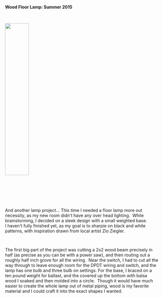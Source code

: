 <strong>Wood Floor Lamp: Summer 2015</strong>

&nbsp;

<img class="alignnone wp-image-475" src="http://isaacperper.com/wp-content/uploads/2015/03/FloorLampCut-47x300.png" alt="" width="78" height="500" />

&nbsp;

&nbsp;

&nbsp;

And another lamp project... This time I needed a floor lamp more out necessity, as my new room didn't have any over head lighting.  While brainstorming, I decided on a sleek design with a small weighted base. I haven't fully finished yet, as my goal is to sharpie on black and white patterns, with inspiration drawn from local artist Zio Ziegler.

&nbsp;

The first big part of the project was cutting a 2x2 wood beam precisely in half (as precise as you can be with a power saw), and then routing out a roughly half inch grove for all the wiring.  Near the switch, I had to cut all the way through to leave enough room for the DPDT wiring and switch, and the lamp has one bulb and three bulb on settings. For the base, I braced on a ten pound weight for ballast, and the covered up the bottom with balsa wood I soaked and then molded into a circle.  Though it would have much easier to create the whole lamp out of metal piping, wood is my favorite material and I could craft it into the exact shapes I wanted.
